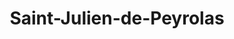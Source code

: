 ---
title: Saint-Julien-de-Peyrolas
url: /saint-julien-de-peyrolas/
latitude: 44.288
longitude: 4.566
---
